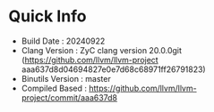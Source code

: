 # Quick Info
* Build Date : 20240922
* Clang Version : ZyC clang version 20.0.0git (https://github.com/llvm/llvm-project aaa637d8d04694827e0e7d68c68971ff26791823)
* Binutils Version : master
* Compiled Based : https://github.com/llvm/llvm-project/commit/aaa637d8

